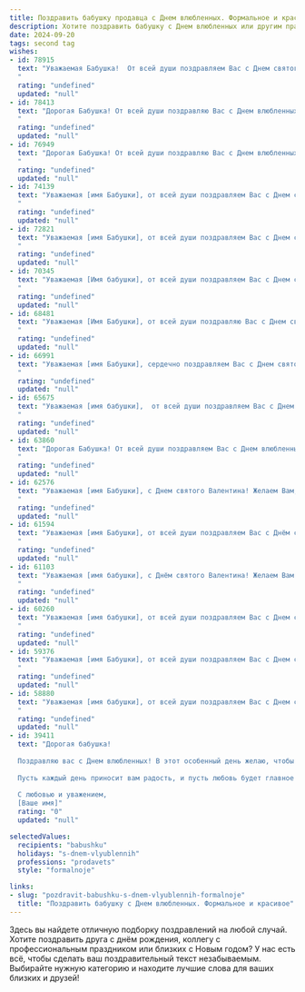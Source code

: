 ```yaml
---
title: Поздравить бабушку продавца с Днем влюбленных. Формальное и красивое
description: Хотите поздравить бабушку с Днем влюбленных или другим праздником? Наш ИИ создаст незабываемое поздравление, а вы обязательно выделитесь среди других.  
date: 2024-09-20
tags: second tag
wishes:
- id: 78915
  text: "Уважаемая Бабушка!  От всей души поздравляем Вас с Днем святого Валентина! Желаем Вам  много любви, тепла и радости в этот особенный день. Пусть Ваша жизнь будет наполнена яркими красками и добротой.
  "
  rating: "undefined"
  updated: "null"
- id: 78413
  text: "Дорогая Бабушка! От всей души поздравляю Вас с Днем влюбленных! Желаю Вам крепкого здоровья,  радости, тепла и любви! Пусть каждый день будет наполнен приятными моментами и добрыми улыбками.
  "
  rating: "undefined"
  updated: "null"
- id: 76949
  text: "Дорогая Бабушка! От всей души поздравляю Вас с Днем влюбленных! Желаю Вам бесконечной любви, тепла и радости, которые всегда согревают Вашу добрую душу. Пусть Ваша жизнь будет полна света и добра, а работа продавца приносит Вам только удовлетворение и приятные встречи с клиентами.
  "
  rating: "undefined"
  updated: "null"
- id: 74139
  text: "Уважаемая [имя Бабушки], от всей души поздравляем Вас с Днем святого Валентина! Желаем Вам тепла, любви и радости в этот замечательный день. Пусть Ваша доброта и забота всегда будут востребованы, а Ваша душа - полна света и гармонии.
  "
  rating: "undefined"
  updated: "null"
- id: 72821
  text: "Уважаемая [имя Бабушки], от всей души поздравляем Вас с Днем святого Валентина! Желаем Вам светлых и радостных моментов, тепла и любви в окружении близких людей. Пусть Ваша жизнь будет наполнена счастьем и добротой, а работа приносит Вам удовольствие и удовлетворение.
  "
  rating: "undefined"
  updated: "null"
- id: 70345
  text: "Уважаемая [Имя бабушки], от всей души поздравляем Вас с Днем святого Валентина! Пусть этот день будет наполнен любовью, радостью и приятными сюрпризами. Желаем Вам крепкого здоровья, бодрости духа и бесконечного счастья. Пусть Ваша душа всегда остаётся молодой и жизнерадостной, а сердце бьётся в такт любви и заботы близких!
  "
  rating: "undefined"
  updated: "null"
- id: 68481
  text: "Уважаемая [Имя Бабушки], от всей души поздравляю Вас с Днем святого Валентина! Желаю Вам  любви, тепла и радости в этот особенный день. Пусть Вас окружает забота близких, а сердце будет наполнено светлыми чувствами. С праздником!
  "
  rating: "undefined"
  updated: "null"
- id: 66991
  text: "Уважаемая [имя Бабушки], сердечно поздравляем Вас с Днем святого Валентина! Пусть эта праздничная атмосфера наполнит Вашу жизнь любовью, заботой и радостью! Желаем Вам крепкого здоровья, душевного спокойствия и благополучия!
  "
  rating: "undefined"
  updated: "null"
- id: 65675
  text: "Уважаемая [имя бабушки],  от всей души поздравляем Вас с Днем святого Валентина! Желаем Вам неисчерпаемой энергии, душевного тепла, добрых улыбок и пусть Вас всегда окружает любовь Ваших близких.
  "
  rating: "undefined"
  updated: "null"
- id: 63860
  text: "Дорогая Бабушка! От всей души поздравляем Вас с Днем влюбленных! Пусть Ваша жизнь будет наполнена любовью, заботой и радостью! Искренне желаем Вам крепкого здоровья, благополучия и  окружения любящих людей.
  "
  rating: "undefined"
  updated: "null"
- id: 62576
  text: "Уважаемая [имя Бабушки], с Днем святого Валентина! Желаем Вам, чтобы Ваша работа приносила не только радость клиентам, но и вдохновение Вам самой. Пусть Ваш профессионализм и доброта всегда будут опорой для Вас, а любовь и забота близких — настоящим счастьем.
  "
  rating: "undefined"
  updated: "null"
- id: 61594
  text: "Уважаемая [имя Бабушки], от всей души поздравляем Вас с Днём святого Валентина! Желаем Вам любви, тепла, радости и крепкого здоровья. Пусть этот день подарит Вам множество приятных моментов и улыбок.
  "
  rating: "undefined"
  updated: "null"
- id: 61103
  text: "Уважаемая [имя бабушки], с Днём святого Валентина! Желаем Вам в этот день любви, тепла, заботы и душевного равновесия. Пусть Ваша жизнь будет наполнена радостью и счастьем, как и Ваши торговые ряды яркими товарами!
  "
  rating: "undefined"
  updated: "null"
- id: 60260
  text: "Уважаемая [имя бабушки], от всей души поздравляем Вас с Днем святого Валентина! Желаем Вам крепкого здоровья, любви и радости в каждом дне. Пусть Ваша работа продавца всегда приносит Вам удовлетворение, а окружение дарит тепло и заботу.
  "
  rating: "undefined"
  updated: "null"
- id: 59376
  text: "Уважаемая [имя Бабушки], от всей души поздравляем Вас с Днем святого Валентина! Желаем Вам неиссякаемой энергии, радости и любви! Пусть этот день наполнит Вас теплом и приятными моментами, а Ваша работа продавца приносит Вам удовлетворение!
  "
  rating: "undefined"
  updated: "null"
- id: 58880
  text: "Уважаемая [имя бабушки], от всей души поздравляем Вас с Днем святого Валентина! Пусть Ваша душа всегда будет полна любви и радости, а сердце – согрето теплом близких людей. Желаем Вам крепкого здоровья, благополучия и много счастливых моментов в жизни.
  "
  rating: "undefined"
  updated: "null"
- id: 39411
  text: "Дорогая бабушка!
  
  Поздравляю вас с Днем влюбленных! В этот особенный день желаю, чтобы ваша жизнь была наполнена теплом, заботой и искренней любовью. Вы — светлый пример преданности и доброты, и ваша мудрость освещает путь всем, кто вас окружает.
  
  Пусть каждый день приносит вам радость, и пусть любовь будет главное украшение в вашем сердце. Спасибо вам за ту заботу и тепло, которые вы дарите всем нам.
  
  С любовью и уважением,
  [Ваше имя]"
  rating: "0"
  updated: "null"

selectedValues:
  recipients: "babushku"
  holidays: "s-dnem-vlyublennih"
  professions: "prodavets"
  style: "formalnoje"

links:
- slug: "pozdravit-babushku-s-dnem-vlyublennih-formalnoje"
  title: "Поздравить бабушку с Днем влюбленных. Формальное и красивое"
---
```


Здесь вы найдете отличную подборку поздравлений на любой случай. 
Хотите поздравить друга с днём рождения, коллегу с профессиональным праздником или близких с Новым годом? У нас есть всё, чтобы сделать ваш поздравительный текст незабываемым. Выбирайте нужную категорию и находите лучшие слова для ваших близких и друзей!
